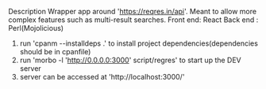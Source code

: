 Description
Wrapper app around 'https://reqres.in/api'. Meant to allow more complex features such as multi-result searches.
Front end: React
Back end : Perl(Mojolicious)

1) run 'cpanm --installdeps .' to install project dependencies(dependencies should be in cpanfile)
2) run 'morbo -l 'http://0.0.0.0:3000' script/regres' to start up the DEV server
3) server can be accessed at 'http://localhost:3000/'

